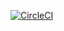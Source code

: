 [![CircleCI](https://circleci.com/gh/RPSeq/resume.svg?style=shield)](https://circleci.com/gh/RPSeq/resume)

